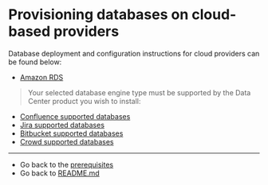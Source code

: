 # Provisioning databases on cloud-based providers
Database deployment and configuration instructions for cloud providers can be found below:

* [Amazon RDS](AMAZON_RDS.md)

> Your selected database engine type must be supported by the Data Center product you wish to install:
* [Confluence supported databases](https://confluence.atlassian.com/doc/supported-platforms-207488198.html#SupportedPlatforms-Databases)
* [Jira supported databases](https://confluence.atlassian.com/adminjiraserver/supported-platforms-938846830.html#Supportedplatforms-Databases)
* [Bitbucket supported databases](https://confluence.atlassian.com/bitbucketserver/supported-platforms-776640981.html#Supportedplatforms-databasesDatabases)
* [Crowd supported databases](https://confluence.atlassian.com/crowd/supported-platforms-191851.html#SupportedPlatforms-Databases)

***
* Go back to the [prerequisites](../../PREREQUISITES.md)
* Go back to [README.md](../../../README.md)
